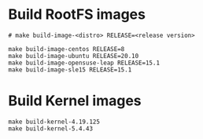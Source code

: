 # Build RootFS images

```
# make build-image-<distro> RELEASE=<release version>

make build-image-centos RELEASE=8
make build-image-ubuntu RELEASE=20.10
make build-image-opensuse-leap RELEASE=15.1
make build-image-sle15 RELEASE=15.1
```

# Build Kernel images

```
make build-kernel-4.19.125
make build-kernel-5.4.43
```
